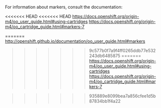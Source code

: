 For information about markers, consult the documentation:

<<<<<<< HEAD
<<<<<<< HEAD
https://docs.openshift.org/origin-m4/oo_user_guide.html#using-cartridges
https://docs.openshift.org/origin-m4/oo_cartridge_guide.html#markers-7

=======
http://openshift.github.io/documentation/oo_user_guide.html#markers
>>>>>>> 9c577b0f7a9f4ff0265ddb77e532243db6485875
=======
https://docs.openshift.org/origin-m4/oo_user_guide.html#using-cartridges
https://docs.openshift.org/origin-m4/oo_cartridge_guide.html#markers-7

>>>>>>> 935889e8099bea7a856cfee1d5b87834bb1f4a22
